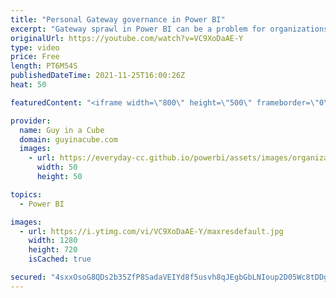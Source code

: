 ```yaml
---
title: "Personal Gateway governance in Power BI"
excerpt: "Gateway sprawl in Power BI can be a problem for organizations looking to govern what data can be refreshed. Learn how you can govern the Personal Gateway to keep it under control.  Set-DataGatewayTenantPolicy PowerShell Reference https://docs.microsoft.com/powershell/module/datagateway/set-datagatewaytenantpolicy?view=datagateway-ps"
originalUrl: https://youtube.com/watch?v=VC9XoDaAE-Y
type: video
price: Free
length: PT6M54S
publishedDateTime: 2021-11-25T16:00:26Z
heat: 50

featuredContent: "<iframe width=\"800\" height=\"500\" frameborder=\"0\" src=\"https://www.youtube.com/embed/VC9XoDaAE-Y\" allow=\"accelerometer; autoplay; encrypted-media; gyroscope; picture-in-picture\" allowfullscreen></iframe>"

provider:
  name: Guy in a Cube
  domain: guyinacube.com
  images:
    - url: https://everyday-cc.github.io/powerbi/assets/images/organizations/guyinacube.com-50x50.jpg
      width: 50
      height: 50

topics:
  - Power BI

images:
  - url: https://i.ytimg.com/vi/VC9XoDaAE-Y/maxresdefault.jpg
    width: 1280
    height: 720
    isCached: true

secured: "4sxxOsoG8QDs2b35ZfP8SadaVEIYd8f5usvh8qJEgbGbLNIoup2D05Wc8tDDgTgUxjmkzebio88ilvS625X+5ik3S3tRqatY2TDhUlooGigEoS0BzdZkrYTnD96nZY0h6Th/6V2G1vpi8k2SliUorWu0AZ/2n/+0K4tGsJnXC8OOC4rH84iHaEfp7j5pqTr4adYBwOHr5J/U1IUBFAXaxqyGgsjkIDvwhzJer+WOp1jlfoznymF800hJr0UZ0Zl6SIlHmxChaqaQ8MqC/pGN2kK7fXlHDFS5jLJWE7LO4bFT9yaw5mforX/2fOTez2TbWGKwIJLgmCzqig4kwsJN415+XujLswII26EXpV5Ql03HGHXnjVddUQ4/HidkDJO/tTwewRQ7yxjOanh4c3rNdPW27WgW6MGIax81hLTbXcM=;CfsV8IZdfhkE5IVWqA/MuA=="
---
```


